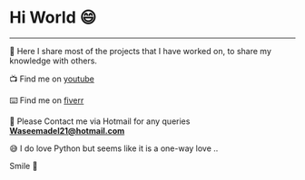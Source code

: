 # Hi World 😄

----------------
🔭 Here I share most of the projects that I have worked on, to share my knowledge with others. 

📺 Find me on [youtube](https://www.youtube.com/channel/UCL6faFdFmklVkwl35RxOZfA)

⌨️ Find me on [fiverr](https://www.fiverr.com/waseem_21?up_rollout=true)

💬 Please Contact me via Hotmail for any queries **Waseemadel21@hotmail.com**

😅 I do love Python but seems like it is a one-way love .. 

Smile 📸 

<!--
**WassemAdil/WassemAdil** is a ✨ _special_ ✨ repository because its `README.md` (this file) appears on your GitHub profile.

Here are some ideas to get you started:

- 🔭 I’m currently working on ...
- 🌱 I’m currently learning ...
- 👯 I’m looking to collaborate on ...
- 🤔 I’m looking for help with ...
- 💬 Ask me about ...
- 📫 How to reach me: ...
- 😄 Pronouns: ...
- ⚡ Fun fact: ...
-->

